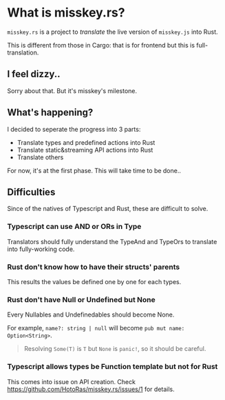 # What is misskey.rs?
`misskey.rs` is a project to *translate* the live version of `misskey.js` into Rust.

This is different from those in Cargo: that is for frontend but this is full-translation.

## I feel dizzy..
Sorry about that. But it's misskey's milestone.

## What's happening?
I decided to seperate the progress into 3 parts:
- Translate types and predefined actions into Rust
- Translate static&streaming API actions into Rust
- Translate others

For now, it's at the first phase. This will take time to be done..

## Difficulties
Since of the natives of Typescript and Rust, these are difficult to solve.

### Typescript can use AND or ORs in Type
Translators should fully understand the TypeAnd and TypeOrs to translate into fully-working code.

### Rust don't know how to have their structs' parents
This results the values be defined one by one for each types.

### Rust don't have Null or Undefined but None
Every Nullables and Undefinedables should become None.

For example, `name?: string | null` will become `pub mut name: Option<String>`.

> Resolving `Some(T)` is `T` but `None` is `panic!`, so it should be careful.

### Typescript allows types be Function template but not for Rust
This comes into issue on API creation. Check https://github.com/HotoRas/misskey.rs/issues/1 for details.

